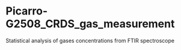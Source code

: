 # Picarro-G2508_CRDS_gas_measurement
Statistical analysis of gases concentrations from FTIR spectroscope
